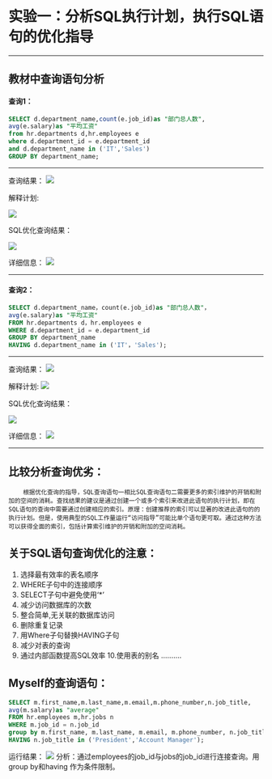 # 实验一：分析SQL执行计划，执行SQL语句的优化指导

------------

## **教材中查询语句分析**
#### 查询1：
```sql
SELECT d.department_name,count(e.job_id)as "部门总人数",
avg(e.salary)as "平均工资"
from hr.departments d,hr.employees e
where d.department_id = e.department_id
and d.department_name in ('IT','Sales')
GROUP BY department_name;
```

------------
查询结果：
[![](https://github.com/tupengbox/oracle/blob/master/test1/test1_example1.1.png?raw=true)](www.github.com)

解释计划:

[![](https://github.com/tupengbox/oracle/blob/master/test1/test1_example1.2.png?raw=true)](www.github.com)

SQL优化查询结果：

[![](https://github.com/tupengbox/oracle/blob/master/test1/test1_example1.3.png?raw=true)](www.github.com)

详细信息：
[![](https://github.com/tupengbox/oracle/blob/master/test1/test1_example1.4.png?raw=true)](www.github.com)

------------

#### 查询2：
```sql
SELECT d.department_name，count(e.job_id)as "部门总人数"，
avg(e.salary)as "平均工资"
FROM hr.departments d，hr.employees e
WHERE d.department_id = e.department_id
GROUP BY department_name
HAVING d.department_name in ('IT'，'Sales');

```
------------
查询结果：
[![](https://github.com/tupengbox/oracle/blob/master/test1/test1_example2.1.png?raw=true)](www.github.com)

解释计划:
[![](https://github.com/tupengbox/oracle/blob/master/test1/test1_example2.2.png?raw=true)](www.github.com)

SQL优化查询结果：

[![](https://github.com/tupengbox/oracle/blob/master/test1/test1_example2.3.png?raw=true)](www.github.com)

详细信息：
[![](https://github.com/tupengbox/oracle/blob/master/test1/test1_example2.4.png?raw=true)](www.github.com)

------------
## 比较分析查询优劣：
		根据优化查询的指导，SQL查询语句一相比SQL查询语句二需要更多的索引维护的开销和附加的空间的消耗。查找结果的建议是通过创建一个或多个索引来改进此语句的执行计划，即在SQL语句的查询中需要通过创建相应的索引。原理：创建推荐的索引可以显著的改进此语句的的执行计划。但是，使用典型的SQL工作量运行“访问指导”可能比单个语句更可取。通过这种方法可以获得全面的索引，包括计算索引维护的开销和附加的空间消耗。
## 关于SQL语句查询优化的注意：
1. 选择最有效率的表名顺序
2. WHERE子句中的连接顺序
3. SELECT子句中避免使用‘*’
4. 减少访问数据库的次数
5. 整合简单,无关联的数据库访问
6. 删除重复记录
7. 用Where子句替换HAVING子句
8. 减少对表的查询
9. 通过内部函数提高SQL效率
10.使用表的别名
..........
## Myself的查询语句：
```sql
SELECT m.first_name,m.last_name,m.email,m.phone_number,n.job_title,
avg(m.salary)as "average"
FROM hr.employees m,hr.jobs n
WHERE m.job_id = n.job_id 
group by m.first_name, m.last_name, m.email, m.phone_number, n.job_title
HAVING n.job_title in ('President','Account Manager');
```
运行结果：
[![](https://github.com/tupengbox/oracle/blob/master/test1/test1_exampleMyself.png?raw=true)](www.github.com)
分析：通过employees的job_id与jobs的job_id进行连接查询。用group by和having 作为条件限制。